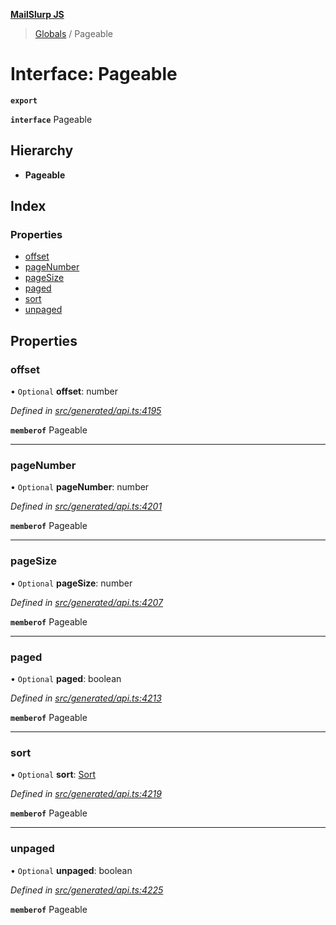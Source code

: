 **[MailSlurp JS](../README.md)**

> [Globals](../README.md) / Pageable

# Interface: Pageable

**`export`** 

**`interface`** Pageable

## Hierarchy

* **Pageable**

## Index

### Properties

* [offset](pageable.md#offset)
* [pageNumber](pageable.md#pagenumber)
* [pageSize](pageable.md#pagesize)
* [paged](pageable.md#paged)
* [sort](pageable.md#sort)
* [unpaged](pageable.md#unpaged)

## Properties

### offset

• `Optional` **offset**: number

*Defined in [src/generated/api.ts:4195](https://github.com/mailslurp/mailslurp-client/blob/5a4fc29/src/generated/api.ts#L4195)*

**`memberof`** Pageable

___

### pageNumber

• `Optional` **pageNumber**: number

*Defined in [src/generated/api.ts:4201](https://github.com/mailslurp/mailslurp-client/blob/5a4fc29/src/generated/api.ts#L4201)*

**`memberof`** Pageable

___

### pageSize

• `Optional` **pageSize**: number

*Defined in [src/generated/api.ts:4207](https://github.com/mailslurp/mailslurp-client/blob/5a4fc29/src/generated/api.ts#L4207)*

**`memberof`** Pageable

___

### paged

• `Optional` **paged**: boolean

*Defined in [src/generated/api.ts:4213](https://github.com/mailslurp/mailslurp-client/blob/5a4fc29/src/generated/api.ts#L4213)*

**`memberof`** Pageable

___

### sort

• `Optional` **sort**: [Sort](sort.md)

*Defined in [src/generated/api.ts:4219](https://github.com/mailslurp/mailslurp-client/blob/5a4fc29/src/generated/api.ts#L4219)*

**`memberof`** Pageable

___

### unpaged

• `Optional` **unpaged**: boolean

*Defined in [src/generated/api.ts:4225](https://github.com/mailslurp/mailslurp-client/blob/5a4fc29/src/generated/api.ts#L4225)*

**`memberof`** Pageable

